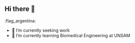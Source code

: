 ## Hi there 👋
:flag_argentina:
- 🔭 I’m currently seeking work
- 🌱 I’m currently learning Biomedical Engineering at UNSAM
<!--
**PedroRozadas/PedroRozadas** is a ✨ _special_ ✨ repository because its `README.md` (this file) appears on your GitHub profile.
-->
